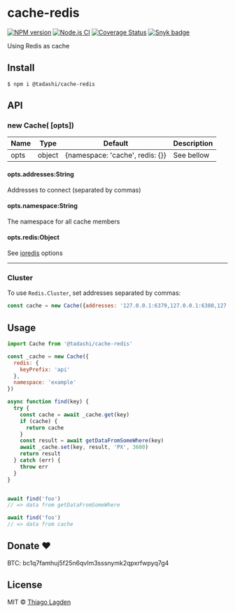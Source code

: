 # cache-redis

[![NPM version][npm-img]][npm]
[![Node.js CI][ci-img]][ci]
[![Coverage Status][coveralls-img]][coveralls]
[![Snyk badge][snyk-img]][snyk]

[npm-img]:         https://img.shields.io/npm/v/@tadashi/cache-redis.svg
[npm]:             https://www.npmjs.com/package/@tadashi/cache-redis
[ci-img]:          https://github.com/lagden/cache-redis/actions/workflows/nodejs.yml/badge.svg
[ci]:              https://github.com/lagden/cache-redis/actions/workflows/nodejs.yml
[coveralls-img]:   https://coveralls.io/repos/github/lagden/cache-redis/badge.svg?branch=main
[coveralls]:       https://coveralls.io/github/lagden/cache-redis?branch=main
[snyk-img]:        https://snyk.io/test/github/lagden/cache-redis/badge.svg
[snyk]:            https://snyk.io/test/github/lagden/cache-redis


Using Redis as cache


## Install

```
$ npm i @tadashi/cache-redis
```


## API

### new Cache( \[opts\])

Name        | Type                 | Default                            | Description
----------- | -------------------- | ---------------------------------- | ------------
opts        | object               | {namespace: 'cache', redis: {}}    | See bellow


#### opts.addresses:String

Addresses to connect (separated by commas)


#### opts.namespace:String

The namespace for all cache members


#### opts.redis:Object

See [ioredis](https://github.com/luin/ioredis/blob/master/API.md) options

---

### Cluster

To use `Redis.Cluster`, set addresses separated by commas:

```js
const cache = new Cache({addresses: '127.0.0.1:6379,127.0.0.1:6380,127.0.0.1:6381'})
```


## Usage

```js
import Cache from '@tadashi/cache-redis'

const _cache = new Cache({
  redis: {
    keyPrefix: 'api'
  },
  namespace: 'example'
})

async function find(key) {
  try {
    const cache = await _cache.get(key)
    if (cache) {
      return cache
    }
    const result = await getDataFromSomeWhere(key)
    await _cache.set(key, result, 'PX', 3600)
    return result
  } catch (err) {
    throw err
  }
}


await find('foo')
// => data from getDataFromSomeWhere

await find('foo')
// => data from cache
```


## Donate ❤️

BTC: bc1q7famhuj5f25n6qvlm3sssnymk2qpxrfwpyq7g4


## License

MIT © [Thiago Lagden](https://github.com/lagden)
